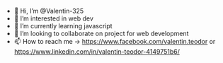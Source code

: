 - 👋 Hi, I’m @Valentin-325
- 👀 I’m interested in web dev
- 🌱 I’m currently learning javascript
- 💞️ I’m looking to collaborate on project for web development 
- 📫 How to reach me -> https://www.facebook.com/valentin.teodor or https://www.linkedin.com/in/valentin-teodor-4149751b6/

<!---
Valentin-325/Valentin-325 is a ✨ special ✨ repository because its `README.md` (this file) appears on your GitHub profile.
You can click the Preview link to take a look at your changes.
--->
